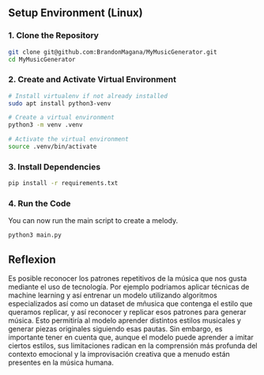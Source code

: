 ## Setup Environment (Linux)

### 1. Clone the Repository

```bash
git clone git@github.com:BrandonMagana/MyMusicGenerator.git 
cd MyMusicGenerator
```
### 2. Create and Activate Virtual Environment

```bash
# Install virtualenv if not already installed
sudo apt install python3-venv

# Create a virtual environment
python3 -m venv .venv

# Activate the virtual environment
source .venv/bin/activate
```

### 3. Install Dependencies

```bash
pip install -r requirements.txt
```

### 4. Run the Code
You can now run the main script to create a melody.  
```
python3 main.py
```


## Reflexion
Es posible reconocer los patrones repetitivos de la música que nos gusta mediante el uso de tecnología. Por ejemplo podriamos aplicar técnicas de machine learning y así entrenar un modelo utilizando algoritmos especializados así como un dataset de mñusica que contenga el estilo que queramos replicar, y así reconocer y replicar esos patrones para generar música. Esto permitiría al modelo aprender distintos estilos musicales y generar piezas originales siguiendo esas pautas. Sin embargo, es importante tener en cuenta que, aunque el modelo puede aprender a imitar ciertos estilos, sus limitaciones radican en la comprensión más profunda del contexto emocional y la improvisación creativa que a menudo están presentes en la música humana.
